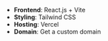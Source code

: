 - **Frontend**: React.js + Vite 
- **Styling**: Tailwind CSS
- **Hosting**: Vercel
- **Domain**: Get a custom domain